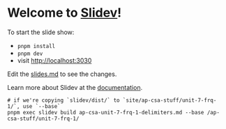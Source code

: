 # Welcome to [Slidev](https://github.com/slidevjs/slidev)!

To start the slide show:

- `pnpm install`
- `pnpm dev`
- visit <http://localhost:3030>

Edit the [slides.md](./slides.md) to see the changes.

Learn more about Slidev at the [documentation](https://sli.dev/).

```
# if we're copying `slidev/dist/` to `site/ap-csa-stuff/unit-7-frq-1/`, use `--base`
pnpm exec slidev build ap-csa-unit-7-frq-1-delimiters.md --base /ap-csa-stuff/unit-7-frq-1/
```
